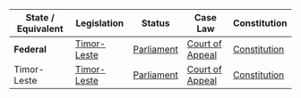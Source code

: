 | State / Equivalent  | Legislation  | Status  | Case Law | Constitution |
|---------------------|--------------|---------|----------|--------------|
| **Federal**         | [Timor-Leste](https://www.mj.gov.tl/?q=en/node/47) | [Parliament](https://www.mj.gov.tl/?q=en/node/48) | [Court of Appeal](https://www.mj.gov.tl/?q=en/node/47) | [Constitution](https://timor-leste.gov.tl/wp-content/uploads/2010/03/Consitution_RDTL_ENG.pdf) |
| Timor-Leste         | [Timor-Leste](https://www.mj.gov.tl/?q=en/node/47) | [Parliament](https://www.mj.gov.tl/?q=en/node/48) | [Court of Appeal](https://www.mj.gov.tl/?q=en/node/47) | [Constitution](https://timor-leste.gov.tl/wp-content/uploads/2010/03/Consitution_RDTL_ENG.pdf) |